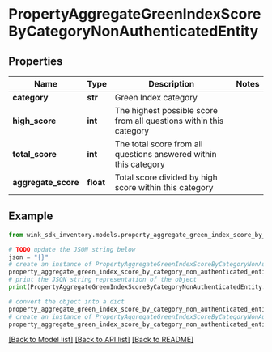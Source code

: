 # PropertyAggregateGreenIndexScoreByCategoryNonAuthenticatedEntity


## Properties

Name | Type | Description | Notes
------------ | ------------- | ------------- | -------------
**category** | **str** | Green Index category | 
**high_score** | **int** | The highest possible score from all questions within this category | 
**total_score** | **int** | The total score from all questions answered within this category | 
**aggregate_score** | **float** | Total score divided by high score within this category | 

## Example

```python
from wink_sdk_inventory.models.property_aggregate_green_index_score_by_category_non_authenticated_entity import PropertyAggregateGreenIndexScoreByCategoryNonAuthenticatedEntity

# TODO update the JSON string below
json = "{}"
# create an instance of PropertyAggregateGreenIndexScoreByCategoryNonAuthenticatedEntity from a JSON string
property_aggregate_green_index_score_by_category_non_authenticated_entity_instance = PropertyAggregateGreenIndexScoreByCategoryNonAuthenticatedEntity.from_json(json)
# print the JSON string representation of the object
print(PropertyAggregateGreenIndexScoreByCategoryNonAuthenticatedEntity.to_json())

# convert the object into a dict
property_aggregate_green_index_score_by_category_non_authenticated_entity_dict = property_aggregate_green_index_score_by_category_non_authenticated_entity_instance.to_dict()
# create an instance of PropertyAggregateGreenIndexScoreByCategoryNonAuthenticatedEntity from a dict
property_aggregate_green_index_score_by_category_non_authenticated_entity_from_dict = PropertyAggregateGreenIndexScoreByCategoryNonAuthenticatedEntity.from_dict(property_aggregate_green_index_score_by_category_non_authenticated_entity_dict)
```
[[Back to Model list]](../README.md#documentation-for-models) [[Back to API list]](../README.md#documentation-for-api-endpoints) [[Back to README]](../README.md)


